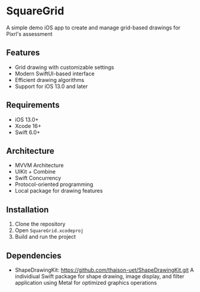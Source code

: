 # SquareGrid

A simple demo iOS app to create and manage grid-based drawings for Pixrl's assessment

## Features

- Grid drawing with customizable settings
- Modern SwiftUI-based interface
- Efficient drawing algorithms
- Support for iOS 13.0 and later

## Requirements

- iOS 13.0+
- Xcode 16+
- Swift 6.0+

## Architecture

- MVVM Architecture
- UIKit + Combine
- Swift Concurrency
- Protocol-oriented programming
- Local package for drawing features

## Installation

1. Clone the repository
2. Open `SquareGrid.xcodeproj`
3. Build and run the project

## Dependencies

- ShapeDrawingKit: https://github.com/thaison-uet/ShapeDrawingKit.git
  A individiual Swift package for shape drawing, image display, and filter application using Metal for optimized graphics operations
